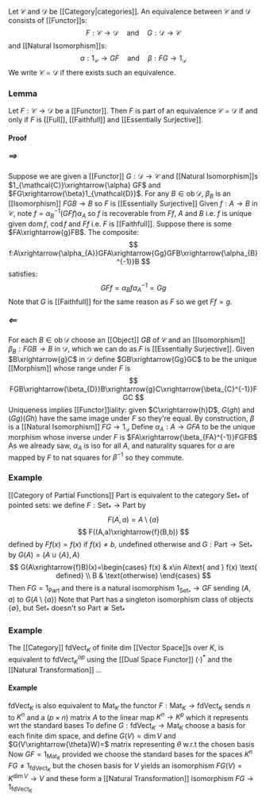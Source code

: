 Let $\mathcal{C}$ and $\mathcal{D}$ be [[Category|categories]].
An equivalence between $\mathcal{C}$ and $\mathcal{D}$ consists of [[Functor]]s:
$$
F:\mathcal{C}\to \mathcal{D}\quad %quad
\text{and}\quad %quad
G:\mathcal{D}\to \mathcal{C}
$$
and [[Natural Isomorphism]]s:
$$
\alpha:1_{\mathcal{C}}\to GF\quad %quad
 \text{and}\quad %quad
\beta:FG\to 1_{\mathcal{D}}
$$
We write $\mathcal{C}\simeq \mathcal{D}$ if there exists such an equivalence.

### Lemma
Let $F:\mathcal{C}\to \mathcal{D}$ be a [[Functor]].
Then $F$ is part of an equivalence $\mathcal{C}\simeq \mathcal{D}$ 
if and only if
$F$ is [[Full]], [[Faithfull]] and [[Essentially Surjective]].
#### Proof
##### $\implies$
Suppose we are given a [[Functor]] $G:\mathcal{D}\to \mathcal{C}$ 
and [[Natural Isomorphism]]s $1_{\mathcal{C}}\xrightarrow{\alpha} GF$ and $FG\xrightarrow{\beta}1_{\mathcal{D}}$.
For any $B\in \operatorname{ob}\mathcal{D}$, 
$\beta_{B}$ is an [[Isomorphism]] $FGB\to B$ 
so $F$ is [[Essentially Surjective]]
Given $f:A\to B$ in $\mathcal{C}$, note $f=\alpha_{B}^{-1}(GFf)\alpha_{A}$ 
so $f$ is recoverable from $Ff$, $A$ and $B$
i.e. $f$ is unique given $\operatorname{dom}f$, $\operatorname{cod}f$ and $Ff$
i.e. $F$ is [[Faithfull]].
Suppose there is some $FA\xrightarrow{g}FB$.
The composite:
$$
f:A\xrightarrow{\alpha_{A}}GFA\xrightarrow{Gg}GFB\xrightarrow{\alpha_{B}^{-1}}B
$$
satisfies:
$$
GFf=\alpha_{B}f\alpha_{A}^{-1}=Gg
$$
Note that $G$ is [[Faithfull]] for the same reason as $F$ 
so we get $Ff=g$. 
##### $\impliedby$
For each $B\in \operatorname{ob}\mathcal{D}$ choose an [[Object]] $GB$ of $\mathcal{C}$ 
and an [[Isomorphism]] $\beta_{B}:FGB\to B$ in $\mathcal{D}$, 
which we can do as $F$ is [[Essentially Surjective]].
Given $B\xrightarrow{g}C$ in $\mathcal{D}$ define $GB\xrightarrow{Gg}GC$ 
to be the unique [[Morphism]] whose range under $F$ is 
$$
FGB\xrightarrow{\beta_{D}}B\xrightarrow{g}C\xrightarrow{\beta_{C}^{-1}}FGC
$$
Uniqueness implies [[Functor]]iality:
given $C\xrightarrow{h}D$, $G(gh)$ and $(Gg)(Gh)$ have the same image under $F$
so they're equal.
By construction, $\beta$ is a [[Natural Isomorphism]] $FG\to 1_{\mathcal{D}}$
Define $\alpha_{A}:A\to GFA$ to be the unique morphism whose inverse under $F$ is $FA\xrightarrow{\beta_{FA}^{-1}}FGFB$
As we already saw, $\alpha_{A}$ is iso for all $A$, 
and naturality squares for $\alpha$ are mapped by $F$ to nat squares for $\beta ^{-1}$ so they commute.
 

### Example
[[Category of Partial Functions]] $\mathrm{Part}$ is equivalent to the category $\mathrm{Set}_{*}$ of pointed sets:
we define $F:\mathrm{Set}_{*}\to \mathrm{Part}$ by
$$
F(A,a)=A\setminus \{ a \} 
$$
$$
F((A,a)\xrightarrow{f}(B,b))
$$
defined by $Ff(x)=f(x)$ if $f(x)\neq b$, undefined otherwise
and $G:\mathrm{Part}\to \mathrm{Set}_{*}$ by $G(A)=(A\cup \{ A \},A)$
$$
G(A\xrightarrow{f}B)(x)=\begin{cases}
f(x) & x\in A\text{ and } f(x) \text{ defined} \\
B  & \text{otherwise}
\end{cases}
$$
Then $FG=1_{\mathrm{Part}}$ and there is a natural isomorphism $1_{\mathrm{Set_{*}}}\to GF$ sending $(A,a)$ to $G(A\setminus \{ a \})$
Note that $\mathrm{Part}$ has a singleton isomorphism class of objects $\{ \emptyset \}$, but $\mathrm{Set}_{*}$ doesn't so $\mathrm{Part}\not\cong \mathrm{Set}_{*}$

### Example
The [[Category]] $\mathrm{fdVect}_{K}$ of finite dim [[Vector Space]]s over $K$,
is equivalent to $\mathrm{fdVect}_{K}^{op}$ using the [[Dual Space Functor]] $(\cdot)^{*}$ and the [[Natural Transformation]] ...
#### Example
$\mathrm{fdVect}_{K}$ is also equivalent to $\mathrm{Mat}_{K}$ 
the functor $F:\mathrm{Mat}_{K}\to \mathrm{fdVect}_{K}$ sends $n$ to $K^{n}$ 
and a $(p\times n)$ matrix $A$ to the linear map $K^{n}\to K^{p}$ which it represents wrt the standard bases
To define $G:\mathrm{fdVect}_{K}\to \mathrm{Mat}_{K}$ choose a basis for each finite dim space,
and define $G(V)=\dim V$ and $G(V\xrightarrow{\theta}W)=$ matrix representing $\theta$ w.r.t the chosen basis
Now $GF=1_{\mathrm{Mat}_{K}}$ provided we choose the standard bases for the spaces $K^{n}$
$FG\neq 1_{\mathrm{fdVect}_{K}}$ but the chosen basis for $V$ yields an isomorphism $FG(V)=K^{\dim V}\to V$
and these form a [[Natural Transformation]] isomorphism $FG\to 1_{\mathrm{fdVect}_{K}}$
